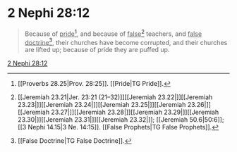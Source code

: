 # 2 Nephi 28:12

> Because of <u>pride</u>[^a], and because of <u>false</u>[^b] teachers, and <u>false doctrine</u>[^c], their churches have become corrupted, and their churches are lifted up; because of pride they are puffed up.

[2 Nephi 28:12](https://www.churchofjesuschrist.org/study/scriptures/bofm/2-ne/28?lang=eng&id=p12#p12)


[^a]: [[Proverbs 28.25|Prov. 28:25]]. [[Pride|TG Pride]].  
[^b]: [[Jeremiah 23.21|Jer. 23:21 (21–32)]][[Jeremiah 23.22|]][[Jeremiah 23.23|]][[Jeremiah 23.24|]][[Jeremiah 23.25|]][[Jeremiah 23.26|]][[Jeremiah 23.27|]][[Jeremiah 23.28|]][[Jeremiah 23.29|]][[Jeremiah 23.30|]][[Jeremiah 23.31|]][[Jeremiah 23.32|]]; [[Jeremiah 50.6|50:6]]; [[3 Nephi 14.15|3 Ne. 14:15]]. [[False Prophets|TG False Prophets]].  
[^c]: [[False Doctrine|TG False Doctrine]].  

